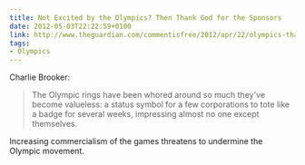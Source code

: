 ```yaml
---
title: Not Excited by the Olympics? Then Thank God for the Sponsors
date: 2012-05-03T22:22:59+0100
link: http://www.theguardian.com/commentisfree/2012/apr/22/olympics-thank-god-for-sponsors
tags:
- Olympics
---
```

Charlie Brooker:

> The Olympic rings have been whored around so much they've become valueless: a status symbol for a few corporations to tote like a badge for several weeks, impressing almost no one except themselves.

Increasing commercialism of the games threatens to undermine the Olympic movement.
